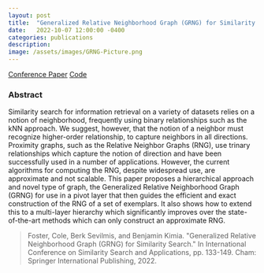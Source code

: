 ```yaml
---
layout: post
title:  "Generalized Relative Neighborhood Graph (GRNG) for Similarity Search"
date:   2022-10-07 12:00:00 -0400
categories: publications
description: 
image: /assets/images/GRNG-Picture.png
---
```


<a href="https://link.springer.com/chapter/10.1007/978-3-031-17849-8_11" class="button">Conference Paper</a>
<a href="https://github.com/cole-foster/HHSP.git" class="button">Code</a>
<br>


### Abstract
Similarity search for information retrieval on a variety of datasets relies on a notion of neighborhood, frequently using binary relationships such as the kNN approach. We suggest, however, that the notion of a neighbor must recognize higher-order relationship, to capture neighbors in all directions. Proximity graphs, such as the Relative Neighbor Graphs (RNG), use trinary relationships which capture the notion of direction and have been successfully used in a number of applications. However, the current algorithms for computing the RNG, despite widespread use, are approximate and not scalable. This paper proposes a hierarchical approach and novel type of graph, the Generalized Relative Neighborhood Graph (GRNG) for use in a pivot layer that then guides the efficient and exact construction of the RNG of a set of exemplars. It also shows how to extend this to a multi-layer hierarchy which significantly improves over the state-of-the-art methods which can only construct an approximate RNG.


> Foster, Cole, Berk Sevilmis, and Benjamin Kimia. "Generalized Relative Neighborhood Graph (GRNG) for Similarity Search." In International Conference on Similarity Search and Applications, pp. 133-149. Cham: Springer International Publishing, 2022.